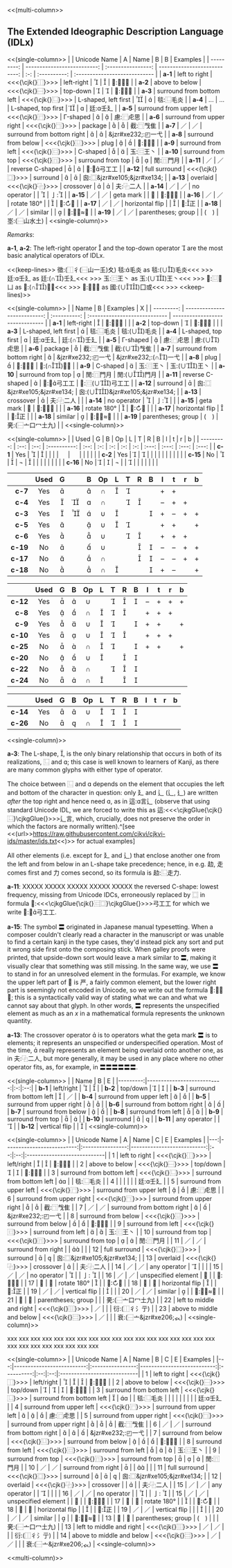 
<<(multi-column>>

## The Extended Ideographic Description Language (IDLx)

<<(single-column>>
|            | Unicode Name                | A                  | Name                         | B   | B            | Examples                      |
| ---------: | --------------------------: | :----------------: | ---------------------------: | :-: | :----------: | :---------------------------- |
| **a-1**    | left to right               | <<<{\cjk{}⿰}>>>   | left-right                   |    |             | 𪷈:⿰氵貫                      |
| **a-2**    | above to below              | <<<{\cjk{}⿱}>>>   | top-down                     |    |             | 𪲪:⿱㐭木                      |
| **a-3**    | surround from bottom left   | <<<{\cjk{}⿺}>>>   | L-shaped, left first         |   |             | 毯:⿺毛炎                     |
| **a-4**    | ...                         | ...                | L-shaped, top first          |   |             | 廷:壬廴                      |
| **a-5**    | surround from upper left    | <<<{\cjk{}⿸}>>>   | Γ-shaped                     |    |             | 慮:⿸虍思                     |
| **a-6**    | surround from upper right   | <<<{\cjk{}⿹}>>>   | package                      |    |             | 截:⿹𢦏隹                      |
| **a-7**    | ／                          | ／                 | surround from bottom right   |    |             | &jzr#xe232;:◰一弋             |
| **a-8**    | surround from below         | <<<{\cjk{}⿶}>>>   | plug                         |    |             | 𠚍:⿶𠂭凵                       |
| **a-9**    | surround from left          | <<<{\cjk{}⿷}>>>   | C-shaped                     |    |             | 玉:⿷王丶                     |
| **a-10**   | surround from top           | <<<{\cjk{}⿵}>>>   | surround from top            |    |             | 閒:⿵門月                     |
| **a-11**   | ／                          | ／                 | reverse C-shaped             |    |             | 𢏚:⿷弓工工                   |
| **a-12**   | full surround               | <<<{\cjk{}⿴}>>>   | surround                     |    |             | 囪:⿴&jzr#xe105;&jzr#xe134;   |
| **a-13**   | overlaid                    | <<<{\cjk{}⿻}>>>   | crossover                    |    |             | 夫:⿻二人                     |
| **a-14**   | ／                          | ／                 | no operator                  |     |             | 亅:                          |
| **a-15**   | ／                          | ／                 | geta mark                    |     | 〓           | 𠪕:⿸严〓                      |
| **a-16**   | ／                          | ／                 | rotate 180°                  |     |             | 𠄔:↻予                         |
| **a-17**   | ／                          | ／                 | horizontal flip              |     |             | 𣥄:正                         |
| **a-18**   | ／                          | ／                 | similar                      |     |             | 𠉒:⿱从≈电                     |
| **a-19**   | ／                          | ／                 | parentheses; group           |     | (&#x3000;)   | 埊:(⿱山水土)                 |
<<single-column)>>

*Remarks*:

**a-1**, **a-2**: The left-right operator  and the top-down operator 
are the most basic analytical operators of IDLx.

<<(keep-lines>>
徵:(⿰彳(⿱山一𡈼)夊)
毯:毛炎 as 毯:(∪)毛炎<<< >>>
廷:壬廴 as 廷:(∩)壬廴<<< >>>
玉:⿷王丶 as 玉:(∪)王丶<<< >>>
𠚍:⿶𠂭凵 as 𠚍:(∩)𠂭凵<<< >>>
國:⿴囗或 as 國:(∪)囗或<<< >>>
<<keep-lines)>>


<<(single-column>>
|            | Name                         | B            | Examples                      | X                                |
| ---------: | ---------------------------: | :----------: | :---------------------------- | -------------------------------  |
| **a-1**    | left-right                   |             | 𪷈:⿰氵貫                      |                                  |
| **a-2**    | top-down                     |             | 𪲪:⿱㐭木                      |                                  |
| **a-3**    | L-shaped, left first         |             | 毯:⿺毛炎                     | 毯:(∪)毛炎                     |
| **a-4**    | L-shaped, top first          |             | 廷:壬廴                      | 廷:(∩)壬廴                     |
| **a-5**    | Γ-shaped                     |             | 慮:⿸虍思                     | 慮:(∪)虍思                     |
| **a-6**    | package                      |             | 截:⿹𢦏隹                      | 截:(∪)𢦏隹                      |
| **a-7**    | surround from bottom right   |             | &jzr#xe232;:◰一弋             | &jzr#xe232;:(∩)一弋            |
| **a-8**    | plug                         |             | 𠚍:⿶𠂭凵                       | 𠚍:(∩)𠂭凵                      |
| **a-9**    | C-shaped                     |             | 玉:⿷王丶                     | 玉:(∪)王丶                    |
| **a-10**   | surround from top            |             | 閒:⿵門月                     | 閒:(∪)門月                    |
| **a-11**   | reverse C-shaped             |             | 𢏚:⿷弓工工                   | 𢏚:⿷(∪)弓工工                 |
| **a-12**   | surround                     |             | 囪:⿴&jzr#xe105;&jzr#xe134;   | 囪:(∪)&jzr#xe105;&jzr#xe134; |
| **a-13**   | crossover                    |             | 夫:⿻二人                     |                                  |
| **a-14**   | no operator                  |             | 亅:                          |                                  |
| **a-15**   | geta mark                    | 〓           | 𠪕:⿸严〓                      |                                  |
| **a-16**   | rotate 180°                  |             | 𠄔:↻予                         |                                  |
| **a-17**   | horizontal flip              |             | 𣥄:正                         |                                  |
| **a-18**   | similar                      |             | 𠉒:⿱从≈电                     |                                  |
| **a-19**   | parentheses; group           | (&#x3000;)   | 亴:(⿱亠口冖土九)             |                                  |
<<single-column)>>

<<(single-column>>
|            | Used | G    | B            | Op   | L   | T   | R        | B        | l     | t     | r     | b     |
| ---------: | :--: | :--: | :----------: | :--: | :-: | :-: | :-:      | :-:      | :---: | :---: | :---: | :---: |
| **c-1**    | Yes  |     |             |      |     |     | &#x3000; | &#x3000; |       |       |       |       |
| **c-2**    | Yes  |     |             |      |     |     |          |          |       |       |       |       |
| **c-15**   | No   |     |             | ¬    |    |     |          |          |       |       |       |       |
| **c-16**   | No   |     |             | ¬    |     |    |          |          |       |       |       |       |

|            | Used | G    |       | B            | Op   | L   | T   | R   | B   | l     | t     | r     | b     |
| ---------: | :--: | :--: | :---: | :----------: | :--: | :-: | :-: | :-: | :-: | :---: | :---: | :---: | :---: |
| **c-7**    | Yes  |     |       |             | ∩    |    |    |     |     | +     | +     |       |       |
| **c-4**    | Yes  |     |     |             | ∩    |     |    |    |     | –     | +     | +     |       |
| **c-3**    | Yes  |     |     |             | ∪    |    |     |     |    | +     | –     | +     | +     |
| **c-5**    | Yes  |     |       |             | ∪    |    |    |     |     | +     | +     |       | +     |
| **c-6**    | Yes  |     |       |             | ∪    |     |    |    |     | +     | +     | +     |       |
| **c-19**   | No   |     |       |             | ∪    |     |     |    |    | –     | –     | +     | +     |
| **c-17**   | No   |     |       |             | ∩    |     |     |    |    | –     | –     | +     | +     |
| **c-18**   | No   |     |       |             | ∩    |    |     |     |    | +     | –     |       | +     |

|            | Used | G    | B            | Op   | L   | T   | R   | B   | l     | t     | r     | b     |
| ---------: | :--: | :--: | :----------: | :--: | :-: | :-: | :-: | :-: | :---: | :---: | :---: | :---: |
| **c-12**   | Yes  |     |             | ∪    |     |    |    |    | –     | +     | +     | +     |
| **c-8**    | Yes  |     |             | ∩    |    |    |    |     | +     | +     | +     |       |
| **c-9**    | Yes  |     |             | ∪    |    |    |     |    | +     | +     |       | +     |
| **c-10**   | Yes  |     |             | ∪    |    |    |    |     | +     | +     | +     |       |
| **c-25**   | No   |     |             | ∩    |    |    |     |    | +     | +     |       | +     |
| **c-20**   | No   |     |             | ∪    |    |     |    |    |       |       |       |       |
| **c-22**   | No   |     |             | ∩    |     |    |    |    |       |       |       |       |
| **c-24**   | No   |     |             | ∩    |    |     |    |    |       |       |       |       |

|            | Used | G    | B            | Op   | L   | T   | R   | B   | l     | t     | r     | b     |
| ---------: | :--: | :--: | :----------: | :--: | :-: | :-: | :-: | :-: | :---: | :---: | :---: | :---: |
| **c-14**   | Yes  |     |             | ∪    |    |    |    |    |       |       |       |       |
| **c-26**   | No   |     |             | ∩    |    |    |    |    |       |       |       |       |
<<single-column)>>


**a-3**: The L-shape, , is the only binary relationship that occurs in both of
its realizations, ⿺ and ; this case is well known to learners of Kanji, as
there are many common glyphs with either type of operator.

The choice between ⿺ and  depends on the element that occupies the left and bottom of the character in
question: only 廴 and 辶 (⻍, ⻎) are written *after* the top right and hence
need , as in 這:言辶 (observe that using standard Unicode IDL, we are forced to write
this as
這:<<<\cjkgGlue{\cjk{}⿺}\cjkgGlue{}>>>辶言, which,
crucially, does not preserve the order in which the factors are normally written).^[see
<<(url>>https://raw.githubusercontent.com/cjkvi/cjkvi-ids/master/ids.txt<<)>> for actual examples]

All other elements (i.e. except for 廴 and 辶) that enclose another one from the left and
from below in an L-shape take precedence; hence, in e.g. 赲, 走 comes first and 力
comes second, so its formula is 赲:⿺走力.

**a-11**: XXXXX XXXXX XXXXX XXXXX XXXXX the reversed C-shape: lowest frequency, missing from Unicode IDCs,
erroneously replaced by ⿴ in formula
𢏚:<<<\cjkgGlue{\cjk{}⿷⿴}\cjkgGlue{}>>>弓工工 for which we write 𢏚:⿷弓工工.

**a-15**: The symbol 〓 originated in Japanese manual typesetting. When a composer
couldn't clearly read a character in the manuscript or was unable to find
a certain kanji in the type cases, they'd instead pick any sort and
put it wrong side first onto the composing stick. When galley proofs were
printed, that upside-down sort would leave a mark similar to 〓, making it
visually clear that something was still missing. In the same way, we
use 〓 to stand in for an unresolved element in the formulas. For
example, we know the upper left part of 𠪕 is 严, a fairly common element,
but the lower right part is seemingly not encoded in Unicode, so we write
out the formula 𠪕:⿸严〓; this is a syntactically valid way of stating what
we can and what we cannot say about that glyph. In other words,
〓 represents the unspecified element as much as an *x* in a mathematical
formula represents the unknown quantity.

**a-13**: The crossover operator  is to operators what the geta mark
〓 is to elements; it represents an unspecified or underspecified operation. Most of
the time,  really represents an element being overlaid onto another
one, as in 夫:⿻二人, but more generally, it may be used in any place
where no other operator fits, as, for example, in 〓〓〓〓〓〓.


<<(single-column>>
|          |                       Name | B | E  |
|---------:|---------------------------:|:-:|:--:|
|  **b-1** |                 left/right |  |   |
|  **b-2** |                   top/down |  |   |
|  **b-3** |  surround from bottom left |  | ／ |
|  **b-4** |   surround from upper left |  |   |
|  **b-5** |  surround from upper right |  |   |
|  **b-6** | surround from bottom right |  |   |
|  **b-7** |        surround from below |  |   |
|  **b-8** |         surround from left |  |   |
|  **b-9** |          surround from top |  |   |
| **b-10** |                   surround |  |   |
| **b-11** |               any operator |   |   |
| **b-12** |              vertical flip |   |   |
<<single-column)>>



<<(single-column>>
|    |              Unicode Name |        A         |                       Name | C  | E  | Examples                    |
|---:|--------------------------:|:----------------:|---------------------------:|:--:|:--:|:----------------------------|
|  1 |             left to right | <<<{\cjk{}⿰}>>> |                 left/right |   |   | 𪷈:⿰氵貫                   |
|  2 |            above to below | <<<{\cjk{}⿱}>>> |                   top/down |   |   | 𪲪:⿱㐭木                   |
|  3 | surround from bottom left | <<<{\cjk{}⿺}>>> |  surround from bottom left |  |    | 毯:⿺毛炎                   |
|  4 |                           |                  |                            |    |    | 廷:壬廴                    |
|  5 |  surround from upper left | <<<{\cjk{}⿸}>>> |   surround from upper left |   |   | 慮:⿸虍思                   |
|  6 | surround from upper right | <<<{\cjk{}⿹}>>> |  surround from upper right |   |   | 截:⿹𢦏隹                   |
|  7 |                        ／ |        ／        | surround from bottom right |   |   | &jzr#xe232;:◰一弋           |
|  8 |       surround from below | <<<{\cjk{}⿶}>>> |        surround from below |   |   | 𠚍:⿶𠂭凵                   |
|  9 |        surround from left | <<<{\cjk{}⿷}>>> |         surround from left |   |   | 玉:⿷王丶                   |
| 10 |         surround from top | <<<{\cjk{}⿵}>>> |          surround from top |   |   | 閒:⿵門月                   |
| 11 |                        ／ |        ／        |        surround from right |    |  |                             |
| 12 |             full surround | <<<{\cjk{}⿴}>>> |                   surround |   |   | 囪:⿴&jzr#xe105;&jzr#xe134; |
| 13 |                  overlaid | <<<{\cjk{}⿻}>>> |                  crossover |   |    | 夫:⿻二人                   |
| 14 |                        ／ |        ／        |               any operator |   |    |                             |
| 15 |                        ／ |        ／        |                no operator |   |    | 亅:                        |
| 16 |                        ／ |        ／        |        unspecified element | 〓 |    | 𠪕:⿸严〓                   |
| 17 |                        ／ |        ／        |                rotate 180° |   |    | 𠄔:↻予                      |
| 18 |                        ／ |        ／        |            horizontal flip |   |    | 𣥄:正                      |
| 19 |                        ／ |        ／        |              vertical flip |    |   |                             |
| 20 |                        ／ |        ／        |                    similar |   |    | 𠉒:⿱从≈电                  |
| 21 |                        ／ |        ／        |         parentheses; group |    |    | 亴:(⿱亠口冖土九)           |
| 22 |  left to middle and right | <<<{\cjk{}⿲}>>> |                         ／ |    |    | 衍:(⿰彳氵亍)               |
| 23 | above to middle and below | <<<{\cjk{}⿳}>>> |                         ／ |    |    | 衰:(⿱亠&jzr#xe206;𧘇)      |
<<single-column)>>


xxx xxx xxx xxx xxx xxx xxx xxx xxx xxx xxx xxx xxx
xxx xxx xxx xxx xxx xxx xxx xxx xxx xxx xxx xxx xxx

<<(single-column>>
|    |              Unicode Name |        A         |                       Name |     B      | C  | E  | Examples                    |
|---:|--------------------------:|:----------------:|---------------------------:|:----------:|:--:|:--:|:----------------------------|
|  1 |             left to right | <<<{\cjk{}⿰}>>> |                 left/right |           |   |   | 𪷈:⿰氵貫                   |
|  2 |            above to below | <<<{\cjk{}⿱}>>> |                   top/down |           |   |   | 𪲪:⿱㐭木                   |
|  3 | surround from bottom left | <<<{\cjk{}⿺}>>> |  surround from bottom left |           |  |    | 毯:⿺毛炎                   |
|    |                           |                  |                            |            |    |    | 廷:壬廴                    |
|  4 |  surround from upper left | <<<{\cjk{}⿸}>>> |   surround from upper left |           |   |   | 慮:⿸虍思                   |
|  5 | surround from upper right | <<<{\cjk{}⿹}>>> |  surround from upper right |           |   |   | 截:⿹𢦏隹                   |
|  6 |                        ／ |        ／        | surround from bottom right |           |   |   | &jzr#xe232;:◰一弋           |
|  7 |       surround from below | <<<{\cjk{}⿶}>>> |        surround from below |           |   |   | 𠚍:⿶𠂭凵                   |
|  8 |        surround from left | <<<{\cjk{}⿷}>>> |         surround from left |           |   |   | 玉:⿷王丶                   |
|  9 |         surround from top | <<<{\cjk{}⿵}>>> |          surround from top |           |   |   | 閒:⿵門月                   |
| 10 |                        ／ |        ／        |        surround from right |           |    |  |                             |
| 11 |             full surround | <<<{\cjk{}⿴}>>> |                   surround |           |   |   | 囪:⿴&jzr#xe105;&jzr#xe134; |
| 12 |                  overlaid | <<<{\cjk{}⿻}>>> |                  crossover |            |   |    | 夫:⿻二人                   |
| 15 |                        ／ |        ／        |               any operator |            |   |    |                             |
| 16 |                        ／ |        ／        |                no operator |            |   |    | 亅:                        |
| 15 |                        ／ |        ／        |        unspecified element |            | 〓 |    | 𠪕:⿸严〓                   |
| 17 |                        ／ |        ／        |                rotate 180° |            |   |    | 𠄔:↻予                      |
| 18 |                        ／ |        ／        |            horizontal flip |            |   |    | 𣥄:正                      |
| 19 |                        ／ |        ／        |              vertical flip |            |    |   |                             |
| 20 |                        ／ |        ／        |                    similar |            |   |    | 𠉒:⿱从≈电                  |
| 13 |                        ／ |        ／        |         parentheses; group | (&#x3000;) |    |    | 亴:(⿱亠口冖土九)           |
| 13 |  left to middle and right | <<<{\cjk{}⿲}>>> |                         ／ |     ／     |    |    | 衍:(⿰彳氵亍)               |
| 14 | above to middle and below | <<<{\cjk{}⿳}>>> |                         ／ |     ／     |    |    | 衰:(⿱亠&jzr#xe206;𧘇)      |
<<single-column)>>

<!--
|      |                              |                    |                              |            |     |     | 弋:⿺&jzr#xe1af;丶          |
|   |   |   |   |   |  |   |   |   |
-->


<!--  -->

<<multi-column)>>
